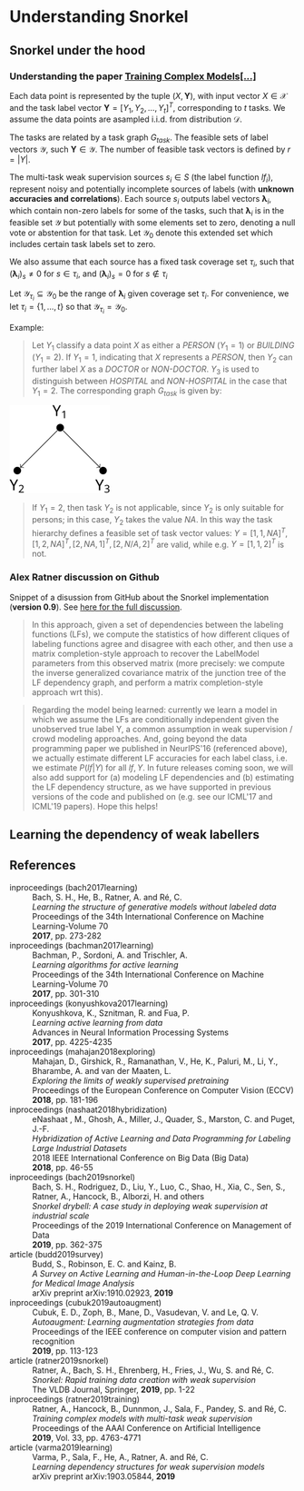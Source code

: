 # Understanding Snorkel

## Snorkel under the hood

### Understanding the paper [Training Complex Models[...]](ratner2019training)

Each data point is represented by the tuple $(X, \mathbf{Y})$, with input vector $X\in \mathcal{X}$ and the task label vector $\mathbf{Y}=[Y_1, Y_2, \ldots, Y_t]^T$, corresponding to $t$ tasks. We assume the data points are asampled i.i.d. from distribution $\mathcal{D}$.

The tasks are related by a task graph $G_\mathit{task}$. The feasible sets of label vectors $\mathcal{Y}$, such $\mathbf{Y}\in\mathcal{Y}$. The number of feasible task vectors is defined by $r = |Y|$.

The multi-task weak supervision sources $s_i \in S$ (the label function $\mathit{lf}_i$), represent noisy and potentially incomplete sources of labels (with **unknown accuracies and correlations**). Each source $s_i$ outputs label vectors $\mathbf{\lambda}_i$, which contain non-zero labels for some of the tasks, such that $\mathbf{\lambda}_i$ is in the feasible set $\mathcal{Y}$ but potentially with some elements set to zero, denoting a null vote or abstention for that task. Let $\mathcal{Y_0}$ denote this extended set which includes certain task labels set to zero.

We also assume that each source has a fixed task coverage set $\tau_i$, such that $(\mathbf{\lambda}_i)_s\neq 0$ for $s\in\tau_i$, and $(\mathbf{\lambda}_i)_s=0$ for $s\notin\tau_i$

Let $\mathcal{Y}_{\tau_i}\subseteq\mathcal{Y_0}$  be the range of $\mathbf{\lambda}_i$ given coverage set $\tau_i$. For convenience, we let $\tau_i=\{1,\ldots,t\}$ so that $\mathcal{Y}_{\tau_i}=\mathcal{Y_0}$.

Example:

> Let $Y_1$ classify a data point $X$ as either a *PERSON* ($Y_1 = 1$) or *BUILDING* ($Y_1 = 2$). If $Y_1 = 1$, indicating that $X$ represents a *PERSON*, then $Y_2$ can further label $X$ as a *DOCTOR* or *NON-DOCTOR*. $Y_3$ is used to distinguish between *HOSPITAL* and *NON-HOSPITAL* in the case that $Y_1=2$. The corresponding graph $G_\mathit{task}$ is given by:

![](img/example_snorkel.svg)

> If $Y_1=2$, then task $Y_2$ is not applicable, since $Y_2$ is only suitable for persons; in this case, $Y_2$ takes the value *NA*. In this way the task hierarchy defines a feasible set of task vector values: $Y = [1, 1, \mathit{NA}]^T, [1, 2, \mathit{NA}]^T, [2, \mathit{NA}, 1]^T , [2, N/A, 2]^T$ are valid, while e.g. $Y = [1, 1, 2]^T$ is not.

### Alex Ratner discussion on Github

Snippet of a disussion from GitHub about the Snorkel implementation (**version 0.9**). See [here for the full discussion](https://github.com/snorkel-team/snorkel/issues/1462).

> In this approach, given a set of dependencies between the labeling functions (LFs), we compute the statistics of how different cliques of labeling functions agree and disagree with each other, and then use a matrix completion-style approach to recover the LabelModel parameters from this observed matrix (more precisely: we compute the inverse generalized covariance matrix of the junction tree of the LF dependency graph, and perform a matrix completion-style approach wrt this).

> Regarding the model being learned: currently we learn a model in which we assume the LFs are conditionally independent given the unobserved true label Y, a common assumption in weak supervision / crowd modeling approaches. And, going beyond the data programming paper we published in NeurIPS'16 (referenced above), we actually estimate different LF accuracies for each label class, i.e. we estimate $P(\mathit{lf} | Y)$ for all $\mathit{lf}, Y$. In future releases coming soon, we will also add support for (a) modeling LF dependencies and (b) estimating the LF dependency structure, as we have supported in previous versions of the code and published on (e.g. see our ICML'17 and ICML'19 papers). Hope this helps!

## Learning the dependency of weak labellers




## References

<dt>inproceedings <a name="bach2017learning">(bach2017learning)</a></dt>
<dd>Bach, S. H., He, B., Ratner, A. and R&eacute;, C.</dd>
<dd><i>Learning the structure of generative models without labeled data</i></dd>
<dd>Proceedings of the 34th International Conference on Machine Learning-Volume 70</dd>
<dd><b>2017</b>, pp. 273-282</dd>

<dt>inproceedings <a name="bachman2017learning">(bachman2017learning)</a></dt>
<dd>Bachman, P., Sordoni, A. and Trischler, A.</dd>
<dd><i>Learning algorithms for active learning</i></dd>
<dd>Proceedings of the 34th International Conference on Machine Learning-Volume 70</dd>
<dd><b>2017</b>, pp. 301-310</dd>

<dt>inproceedings <a name="konyushkova2017learning">(konyushkova2017learning)</a></dt>
<dd>Konyushkova, K., Sznitman, R. and Fua, P.</dd>
<dd><i>Learning active learning from data</i></dd>
<dd>Advances in Neural Information Processing Systems</dd>
<dd><b>2017</b>, pp. 4225-4235</dd>

<dt>inproceedings <a name="mahajan2018exploring">(mahajan2018exploring)</a></dt>
<dd>Mahajan, D., Girshick, R., Ramanathan, V., He, K., Paluri, M., Li, Y., Bharambe, A. and van der Maaten, L.</dd>
<dd><i>Exploring the limits of weakly supervised pretraining</i></dd>
<dd>Proceedings of the European Conference on Computer Vision (ECCV)</dd>
<dd><b>2018</b>, pp. 181-196</dd>

<dt>inproceedings <a name="nashaat2018hybridization">(nashaat2018hybridization)</a></dt>
<dd>eNashaat , M., Ghosh, A., Miller, J., Quader, S., Marston, C. and Puget, J.-F.</dd>
<dd><i>Hybridization of Active Learning and Data Programming for Labeling Large Industrial Datasets</i></dd>
<dd>2018 IEEE International Conference on Big Data (Big Data)</dd>
<dd><b>2018</b>, pp. 46-55</dd>

<dt>inproceedings <a name="bach2019snorkel">(bach2019snorkel)</a></dt>
<dd>Bach, S. H., Rodriguez, D., Liu, Y., Luo, C., Shao, H., Xia, C., Sen, S., Ratner, A., Hancock, B., Alborzi, H. and others</dd>
<dd><i>Snorkel drybell: A case study in deploying weak supervision at industrial scale</i></dd>
<dd>Proceedings of the 2019 International Conference on Management of Data</dd>
<dd><b>2019</b>, pp. 362-375</dd>

<dt>article <a name="budd2019survey">(budd2019survey)</a></dt>
<dd>Budd, S., Robinson, E. C. and Kainz, B.</dd>
<dd><i>A Survey on Active Learning and Human-in-the-Loop Deep Learning for Medical Image Analysis</i></dd>
<dd>arXiv preprint arXiv:1910.02923, <b>2019</b></dd>

<dt>inproceedings <a name="cubuk2019autoaugment">(cubuk2019autoaugment)</a></dt>
<dd>Cubuk, E. D., Zoph, B., Mane, D., Vasudevan, V. and Le, Q. V.</dd>
<dd><i>Autoaugment: Learning augmentation strategies from data</i></dd>
<dd>Proceedings of the IEEE conference on computer vision and pattern recognition</dd>
<dd><b>2019</b>, pp. 113-123</dd>

<dt>article <a name="ratner2019snorkel">(ratner2019snorkel)</a></dt>
<dd>Ratner, A., Bach, S. H., Ehrenberg, H., Fries, J., Wu, S. and R&eacute;, C.</dd>
<dd><i>Snorkel: Rapid training data creation with weak supervision</i></dd>
<dd>The VLDB Journal, Springer, <b>2019</b>, pp. 1-22</dd>

<dt>inproceedings <a name="ratner2019training">(ratner2019training)</a></dt>
<dd>Ratner, A., Hancock, B., Dunnmon, J., Sala, F., Pandey, S. and R&eacute;, C.</dd>
<dd><i>Training complex models with multi-task weak supervision</i></dd>
<dd>Proceedings of the AAAI Conference on Artificial Intelligence</dd>
<dd><b>2019</b>, Vol. 33, pp. 4763-4771</dd>

<dt>article <a name="varma2019learning">(varma2019learning)</a></dt>
<dd>Varma, P., Sala, F., He, A., Ratner, A. and R&eacute;, C.</dd>
<dd><i>Learning dependency structures for weak supervision models</i></dd>
<dd>arXiv preprint arXiv:1903.05844, <b>2019</b></dd>